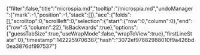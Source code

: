 {"filter":false,"title":"microspia.md","tooltip":"/microspia.md","undoManager":{"mark":-1,"position":-1,"stack":[]},"ace":{"folds":[],"scrolltop":0,"scrollleft":0,"selection":{"start":{"row":0,"column":0},"end":{"row":5,"column":22},"isBackwards":true},"options":{"guessTabSize":true,"useWrapMode":false,"wrapToView":true},"firstLineState":0},"timestamp":1422259706387,"hash":"3072ef97882988010f9a426bd0ea3876df997537"}